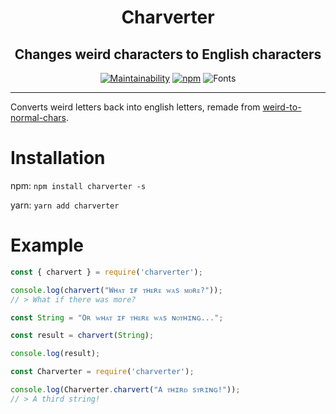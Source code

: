 <div align=center>

# Charverter

## Changes weird characters to English characters

[![Maintainability](https://api.codeclimate.com/v1/badges/b334b49a02542d226929/maintainability)](https://codeclimate.com/github/Kitsune-Softworks/Charverter/maintainability)
[![npm](https://img.shields.io/npm/v/charverter)](https://www.npmjs.com/package/charverter)
![Fonts](https://img.shields.io/badge/Fonts%20Added-3-orange)

---
<div align=left>

Converts weird letters back into english letters, remade from [weird-to-normal-chars](https://github.com/DavideViolante/weird-to-normal-chars).

# Installation

npm: `npm install charverter -s`

yarn: `yarn add charverter`

# Example

```js
const { charvert } = require('charverter');

console.log(charvert("Wʜᴀᴛ ɪғ ᴛʜᴇʀᴇ ᴡᴀs ᴍᴏʀᴇ?"));
// > What if there was more?

const String = "Oʀ ᴡʜᴀᴛ ɪғ ᴛʜᴇʀᴇ ᴡᴀs ɴᴏᴛʜɪɴɢ...";

const result = charvert(String);

console.log(result);
```

```js
const Charverter = require('charverter');

console.log(Charverter.charvert("A ᴛʜɪʀᴅ sᴛʀɪɴɢ!"));
// > A third string!
```
